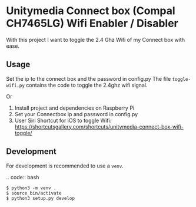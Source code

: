 Unitymedia Connect box (Compal CH7465LG) Wifi Enabler / Disabler 
=============================================

With this project I want to toggle the 2.4 Ghz Wifi of my Connect box with ease.

Usage
-----

Set the ip to the connect box and the password in config.py
The file ``toggle-wifi.py`` contains the code to toggle the 2.4ghz wifi signal.

Or

1. Install project and dependencies on Raspberry Pi
2. Set your Connectbox ip and password in config.py
3. User Siri Shortcut for iOS to toggle Wifi: https://shortcutsgallery.com/shortcuts/unitymedia-connect-box-wifi-toggle/

Development
-----------

For development is recommended to use a ``venv``.

.. code:: bash

    $ python3 -m venv .
    $ source bin/activate
    $ python3 setup.py develop
